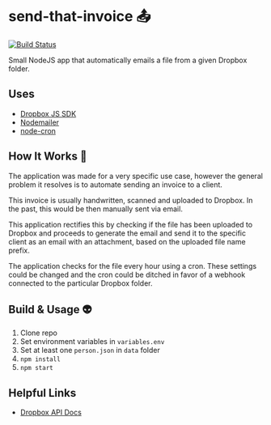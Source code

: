 # send-that-invoice 📤
[![Build Status](https://travis-ci.org/daviddeejjames/send-that-invoice.svg?branch=master)](https://travis-ci.org/daviddeejjames/send-that-invoice)

Small NodeJS app that automatically emails a file from a given Dropbox folder.

## Uses
- [Dropbox JS SDK](https://github.com/dropbox/dropbox-sdk-js)
- [Nodemailer](https://github.com/nodemailer/nodemailer)
- [node-cron](https://github.com/kelektiv/node-cron)

## How It Works 🔧
The application was made for a very specific use case, however the general problem it resolves is to automate sending an invoice to a client.

This invoice is usually handwritten, scanned and uploaded to Dropbox. In the past, this would be then manually sent via email.

This application rectifies this by checking if the file has been uploaded to Dropbox and proceeds to generate the email and send it to the specific client as an email with an attachment, based on the uploaded file name prefix.

The application checks for the file every hour using a cron. These settings could be changed and the cron could be ditched in favor of a webhook connected to the particular Dropbox folder.

## Build & Usage :alien:
1. Clone repo
1. Set environment variables in ```variables.env```
1. Set at least one ```person.json``` in ```data``` folder
1. ```npm install```
1. ```npm start```

## Helpful Links
- [Dropbox API Docs](http://dropbox.github.io/dropbox-sdk-js/)